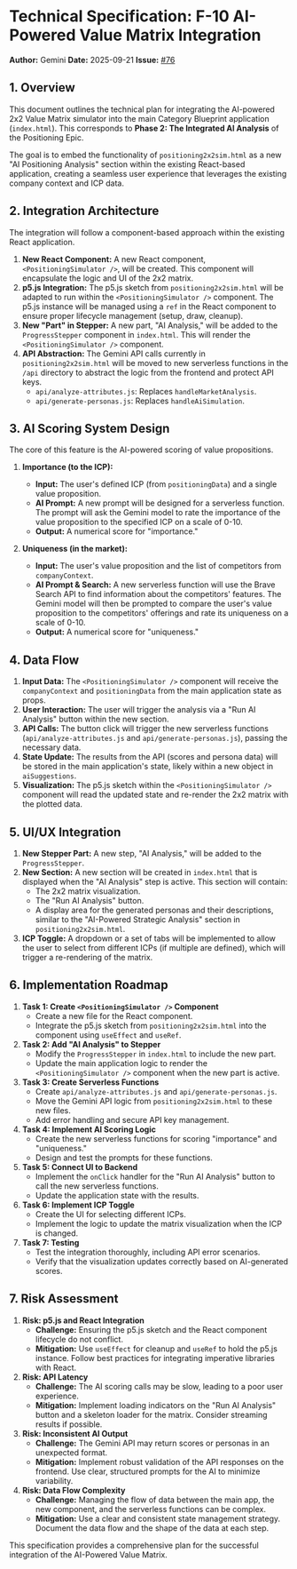 # Technical Specification: F-10 AI-Powered Value Matrix Integration

**Author:** Gemini
**Date:** 2025-09-21
**Issue:** [#76](https://github.com/petergiordano/category-blueprint/issues/76)

## 1. Overview

This document outlines the technical plan for integrating the AI-powered 2x2 Value Matrix simulator into the main Category Blueprint application (`index.html`). This corresponds to **Phase 2: The Integrated AI Analysis** of the Positioning Epic.

The goal is to embed the functionality of `positioning2x2sim.html` as a new "AI Positioning Analysis" section within the existing React-based application, creating a seamless user experience that leverages the existing company context and ICP data.

## 2. Integration Architecture

The integration will follow a component-based approach within the existing React application.

1.  **New React Component:** A new React component, `<PositioningSimulator />`, will be created. This component will encapsulate the logic and UI of the 2x2 matrix.
2.  **p5.js Integration:** The p5.js sketch from `positioning2x2sim.html` will be adapted to run within the `<PositioningSimulator />` component. The p5.js instance will be managed using a `ref` in the React component to ensure proper lifecycle management (setup, draw, cleanup).
3.  **New "Part" in Stepper:** A new part, "AI Analysis," will be added to the `ProgressStepper` component in `index.html`. This will render the `<PositioningSimulator />` component.
4.  **API Abstraction:** The Gemini API calls currently in `positioning2x2sim.html` will be moved to new serverless functions in the `/api` directory to abstract the logic from the frontend and protect API keys.
    *   `api/analyze-attributes.js`: Replaces `handleMarketAnalysis`.
    *   `api/generate-personas.js`: Replaces `handleAiSimulation`.

## 3. AI Scoring System Design

The core of this feature is the AI-powered scoring of value propositions.

1.  **Importance (to the ICP):**
    *   **Input:** The user's defined ICP (from `positioningData`) and a single value proposition.
    *   **AI Prompt:** A new prompt will be designed for a serverless function. The prompt will ask the Gemini model to rate the importance of the value proposition to the specified ICP on a scale of 0-10.
    *   **Output:** A numerical score for "importance."

2.  **Uniqueness (in the market):**
    *   **Input:** The user's value proposition and the list of competitors from `companyContext`.
    *   **AI Prompt & Search:** A new serverless function will use the Brave Search API to find information about the competitors' features. The Gemini model will then be prompted to compare the user's value proposition to the competitors' offerings and rate its uniqueness on a scale of 0-10.
    *   **Output:** A numerical score for "uniqueness."

## 4. Data Flow

1.  **Input Data:** The `<PositioningSimulator />` component will receive the `companyContext` and `positioningData` from the main application state as props.
2.  **User Interaction:** The user will trigger the analysis via a "Run AI Analysis" button within the new section.
3.  **API Calls:** The button click will trigger the new serverless functions (`api/analyze-attributes.js` and `api/generate-personas.js`), passing the necessary data.
4.  **State Update:** The results from the API (scores and persona data) will be stored in the main application's state, likely within a new object in `aiSuggestions`.
5.  **Visualization:** The p5.js sketch within the `<PositioningSimulator />` component will read the updated state and re-render the 2x2 matrix with the plotted data.

## 5. UI/UX Integration

1.  **New Stepper Part:** A new step, "AI Analysis," will be added to the `ProgressStepper`.
2.  **New Section:** A new section will be created in `index.html` that is displayed when the "AI Analysis" step is active. This section will contain:
    *   The 2x2 matrix visualization.
    *   The "Run AI Analysis" button.
    *   A display area for the generated personas and their descriptions, similar to the "AI-Powered Strategic Analysis" section in `positioning2x2sim.html`.
3.  **ICP Toggle:** A dropdown or a set of tabs will be implemented to allow the user to select from different ICPs (if multiple are defined), which will trigger a re-rendering of the matrix.

## 6. Implementation Roadmap

1.  **Task 1: Create `<PositioningSimulator />` Component**
    *   Create a new file for the React component.
    *   Integrate the p5.js sketch from `positioning2x2sim.html` into the component using `useEffect` and `useRef`.
2.  **Task 2: Add "AI Analysis" to Stepper**
    *   Modify the `ProgressStepper` in `index.html` to include the new part.
    *   Update the main application logic to render the `<PositioningSimulator />` component when the new part is active.
3.  **Task 3: Create Serverless Functions**
    *   Create `api/analyze-attributes.js` and `api/generate-personas.js`.
    *   Move the Gemini API logic from `positioning2x2sim.html` to these new files.
    *   Add error handling and secure API key management.
4.  **Task 4: Implement AI Scoring Logic**
    *   Create the new serverless functions for scoring "importance" and "uniqueness."
    *   Design and test the prompts for these functions.
5.  **Task 5: Connect UI to Backend**
    *   Implement the `onClick` handler for the "Run AI Analysis" button to call the new serverless functions.
    *   Update the application state with the results.
6.  **Task 6: Implement ICP Toggle**
    *   Create the UI for selecting different ICPs.
    *   Implement the logic to update the matrix visualization when the ICP is changed.
7.  **Task 7: Testing**
    *   Test the integration thoroughly, including API error scenarios.
    *   Verify that the visualization updates correctly based on AI-generated scores.

## 7. Risk Assessment

1.  **Risk: p5.js and React Integration**
    *   **Challenge:** Ensuring the p5.js sketch and the React component lifecycle do not conflict.
    *   **Mitigation:** Use `useEffect` for cleanup and `useRef` to hold the p5.js instance. Follow best practices for integrating imperative libraries with React.
2.  **Risk: API Latency**
    *   **Challenge:** The AI scoring calls may be slow, leading to a poor user experience.
    *   **Mitigation:** Implement loading indicators on the "Run AI Analysis" button and a skeleton loader for the matrix. Consider streaming results if possible.
3.  **Risk: Inconsistent AI Output**
    *   **Challenge:** The Gemini API may return scores or personas in an unexpected format.
    *   **Mitigation:** Implement robust validation of the API responses on the frontend. Use clear, structured prompts for the AI to minimize variability.
4.  **Risk: Data Flow Complexity**
    *   **Challenge:** Managing the flow of data between the main app, the new component, and the serverless functions can be complex.
    *   **Mitigation:** Use a clear and consistent state management strategy. Document the data flow and the shape of the data at each step.

This specification provides a comprehensive plan for the successful integration of the AI-Powered Value Matrix.